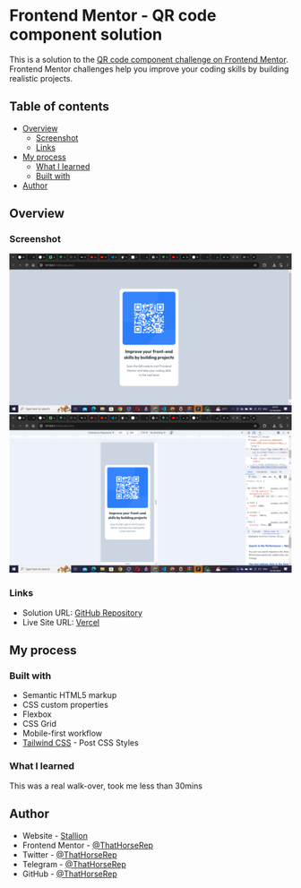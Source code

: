 # Frontend Mentor - QR code component solution

This is a solution to the [QR code component challenge on Frontend Mentor](https://www.frontendmentor.io/challenges/qr-code-component-iux_sIO_H). Frontend Mentor challenges help you improve your coding skills by building realistic projects. 

## Table of contents

- [Overview](#overview)
  - [Screenshot](#screenshot)
  - [Links](#links)
- [My process](#my-process)
  - [What I learned](#what-i-learned)
  - [Built with](#built-with)
- [Author](#author)

## Overview

### Screenshot

![](./images/desktop.png)
![](./images/mobile.png)

### Links

- Solution URL: [GitHub Repository](https://github.com/ThatHorseRep/qr-code-component-main-with-Tailwind.git)
- Live Site URL: [Vercel](https://qr-code-component-main-with-tailwind.vercel.app/)

## My process

### Built with

- Semantic HTML5 markup
- CSS custom properties
- Flexbox
- CSS Grid
- Mobile-first workflow
- [Tailwind CSS](https://reactjs.org/) - Post CSS Styles

### What I learned

This was a real walk-over, took me less than 30mins

## Author

- Website - [Stallion](https://linktr.ee/thathorserep.com)
- Frontend Mentor - [@ThatHorseRep](https://www.frontendmentor.io/profile/ThatHorseRep)
- Twitter - [@ThatHorseRep](https://www.twitter.com/ThatHorseRep)
- Telegram - [@ThatHorseRep](https://t.me/ThatHorseRep)
- GitHub - [@ThatHorseRep](https://github.com/ThatHorseRep)
